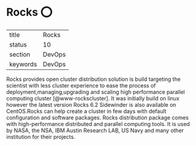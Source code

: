 # Rocks :o:


|          |           |
| -------- | --------- |
| title    | Rocks     | 
| status   | 10        |
| section  | DevOps    |
| keywords | DevOps    |



Rocks provides open cluster distribution solution is build targeting
the scientist with less cluster experience to ease the process of
deployment,managing,upgrading and scaling high performance parallel
computing cluster [@www-rockscluster].  It was initially build on
linux however the latest version Rocks 6.2 Sidewinder is also
available on CentOS.Rocks can help create a cluster in few days with
default configuration and software packages.  Rocks distribution
package comes with high-performance distributed and parallel computing
tools. It is used by NASA, the NSA, IBM Austin Research LAB, US Navy
and many other institution for their projects.



